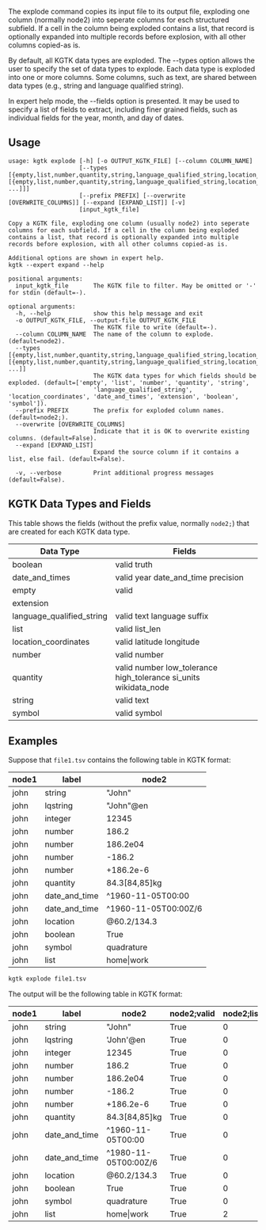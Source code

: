 The explode command copies its input file to its output file, exploding one
column (normally node2) into seperate columns for esch structured subfield. If
a cell in the column being exploded contains a list, that record is optionally
expanded into multiple records before explosion, with all other columns
copied-as is.

By default, all KGTK data types are exploded.  The --types option allows the
user to specify the set of data types to explode.  Each data type is exploded
into one or more columns.  Some columns, such as text, are shared between
data types (e.g., string and language qualified string).

In expert help mode, the --fields option is presented.  It may be used to
specify a list of fields to extract, including finer grained fields, such
as individual fields for the year, month, and day of dates.

## Usage

```
usage: kgtk explode [-h] [-o OUTPUT_KGTK_FILE] [--column COLUMN_NAME]
                    [--types [{empty,list,number,quantity,string,language_qualified_string,location_coordinates,date_and_times,extension,boolean,symbol} [{empty,list,number,quantity,string,language_qualified_string,location_coordinates,date_and_times,extension,boolean,symbol} ...]]]
                    [--prefix PREFIX] [--overwrite [OVERWRITE_COLUMNS]] [--expand [EXPAND_LIST]] [-v]
                    [input_kgtk_file]

Copy a KGTK file, exploding one column (usually node2) into seperate columns for each subfield. If a cell in the column being exploded contains a list, that record is optionally expanded into multiple records before explosion, with all other columns copied-as is.

Additional options are shown in expert help.
kgtk --expert expand --help

positional arguments:
  input_kgtk_file       The KGTK file to filter. May be omitted or '-' for stdin (default=-).

optional arguments:
  -h, --help            show this help message and exit
  -o OUTPUT_KGTK_FILE, --output-file OUTPUT_KGTK_FILE
                        The KGTK file to write (default=-).
  --column COLUMN_NAME  The name of the column to explode. (default=node2).
  --types [{empty,list,number,quantity,string,language_qualified_string,location_coordinates,date_and_times,extension,boolean,symbol} [{empty,list,number,quantity,string,language_qualified_string,location_coordinates,date_and_times,extension,boolean,symbol} ...]]
                        The KGTK data types for which fields should be exploded. (default=['empty', 'list', 'number', 'quantity', 'string',
                        'language_qualified_string', 'location_coordinates', 'date_and_times', 'extension', 'boolean', 'symbol']).
  --prefix PREFIX       The prefix for exploded column names. (default=node2;).
  --overwrite [OVERWRITE_COLUMNS]
                        Indicate that it is OK to overwrite existing columns. (default=False).
  --expand [EXPAND_LIST]
                        Expand the source column if it contains a list, else fail. (default=False).

  -v, --verbose         Print additional progress messages (default=False).
```

## KGTK Data Types and Fields

This table shows the fields (without the prefix value, normally `node2;`) that are created for each KGTK data type.

| Data Type                 | Fields                      |
| ------------------------- | --------------------------- |
| boolean                   | valid truth                 |
| date_and_times            | valid year date_and_time precision |
| empty                     | valid                       |
| extension                 |                             |
| language_qualified_string | valid text language suffix  |
| list                      | valid list_len              |
| location_coordinates      | valid latitude longitude    |
| number                    | valid number                |
| quantity                  | valid number low_tolerance high_tolerance si_units wikidata_node |
| string                    | valid text                  |
| symbol                    | valid symbol                |

## Examples

Suppose that `file1.tsv` contains the following table in KGTK format:

| node1 | label         | node2         |
| ----- | ------------- | ------------- |
| john  | string        | "John"        |
| john  | lqstring      | "John"@en     |
| john  | integer       | 12345         |
| john  | number        | 186.2         |
| john  | number        | 186.2e04      |
| john  | number        | -186.2        |
| john  | number        | +186.2e-6     |
| john  | quantity      | 84.3[84,85]kg |
| john  | date_and_time | ^1960-11-05T00:00 |
| john  | date_and_time | ^1960-11-05T00:00Z/6 |
| john  | location      | @60.2/134.3   |
| john  | boolean       | True          |
| john  | symbol        | quadrature    |
| john  | list          | home\|work    |


```bash
kgtk explode file1.tsv
```

The output will be the following table in KGTK format:

| node1 | label | node2 | node2;valid | node2;list_len | node2;number | node2;low_tolerance | node2;high_tolerance | node2;si_units | node2;wikidata_node | node2;text | node2;language | node2;suffix | node2;latitude | node2;longitude | node2;date_and_time | node2;precision | node2;truth | node2;symbol |
| -- | -- | -- | -- | -- | -- | -- | -- | -- | -- | -- | -- | -- | -- | -- | -- | -- | -- | -- |
| john | string | "John" | True | 0 |  |  |  |  |  | "John" |  |  |  |  |  |  |  |  |
| john | lqstring | 'John'@en | True | 0 |  |  |  |  |  | "John" | en |  |  |  |  |  |  |  |
| john | integer | 12345 | True | 0 | 12345 |  |  |  |  |  |  |  |  |  |  |  |  |  |
| john | number | 186.2 | True | 0 | 186.2 |  |  |  |  |  |  |  |  |  |  |  |  |  |
| john | number | 186.2e04 | True | 0 | 1862000.0 |  |  |  |  |  |  |  |  |  |  |  |  |  |
| john | number | -186.2 | True | 0 | -186.2 |  |  |  |  |  |  |  |  |  |  |  |  |  |
| john | number | +186.2e-6 | True | 0 | 0.0001862 |  |  |  |  |  |  |  |  |  |  |  |  |  |
| john | quantity | 84.3[84,85]kg | True | 0 | 84.3 | 84.0 | 85.0 | kg |  |  |  |  |  |  |  |  |  |  |
| john | date_and_time | ^1960-11-05T00:00 | True | 0 |  |  |  |  |  |  |  |  |  |  | "1960-11-05T00:00" |  |  |  |
| john | date_and_time | ^1980-11-05T00:00Z/6 | True | 0 |  |  |  |  |  |  |  |  |  |  | "1980-11-05T00:00Z" | 6 |  |  |
| john | location | @60.2/134.3 | True | 0 |  |  |  |  |  |  |  |  | 60.2 | 134.3 |  |  |  |  |
| john | boolean | True | True | 0 |  |  |  |  |  |  |  |  |  |  |  |  | True |  |
| john | symbol | quadrature | True | 0 |  |  |  |  |  |  |  |  |  |  |  |  |  | quadrature |
| john | list | home\|work | True | 2 |  |  |  |  |  |  |  |  |  |  |  |  |  |  |

